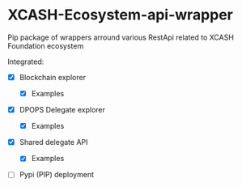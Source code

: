 # XCASH-Ecosystem-api-wrapper


Pip package of wrappers arround various RestApi related to XCASH Foundation ecosystem

Integrated:

- [X] Blockchain explorer
    - [X] Examples
- [X] DPOPS Delegate explorer
    - [X] Examples
- [X] Shared delegate API
    - [X] Examples
- [ ] Pypi (PIP) deployment


